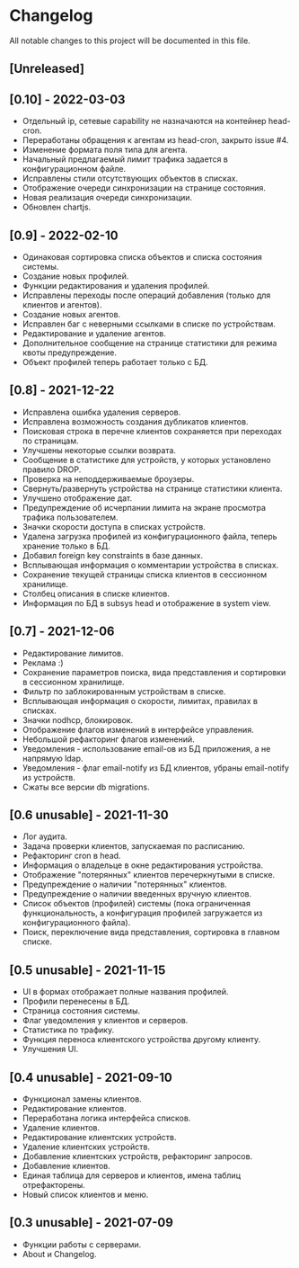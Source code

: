 # Changelog
All notable changes to this project will be documented in this file.

## [Unreleased]

## [0.10] - 2022-03-03
- Отдельный ip, сетевые capability не назначаются на контейнер head-cron.
- Переработаны обращения к агентам из head-cron, закрыто issue #4.
- Изменение формата поля типа для агента.
- Начальный предлагаемый лимит трафика задается в конфигурационном файле.
- Исправлены стили отсутствующих объектов в списках.
- Отображение очереди синхронизации на странице состояния.
- Новая реализация очереди синхронизации.
- Обновлен chartjs.

## [0.9] - 2022-02-10
- Одинаковая сортировка списка объектов и списка состояния системы.
- Создание новых профилей.
- Функции редактирования и удаления профилей.
- Исправлены переходы после операций добавления (только для клиентов и агентов).
- Создание новых агентов.
- Исправлен баг с неверными ссылками в списке по устройствам.
- Редактирование и удаление агентов.
- Дополнительное сообщение на странице статистики для режима квоты предупреждение.
- Объект профилей теперь работает только с БД.

## [0.8] - 2021-12-22
- Исправлена ошибка удаления серверов.
- Исправлена возможность создания дубликатов клиентов.
- Поисковая строка в перечне клиентов сохраняется при переходах по страницам.
- Улучшены некоторые ссылки возврата.
- Сообщение в статистике для устройств, у которых установлено правило DROP.
- Проверка на неподдерживаемые броузеры.
- Свернуть/развернуть устройства на странице статистики клиента.
- Улучшено отображение дат.
- Предупреждение об исчерпании лимита на экране просмотра трафика пользователем.
- Значки скорости доступа в списках устройств.
- Удалена загрузка профилей из конфигурационного файла, теперь хранение только в БД.
- Добавил foreign key constraints в базе данных.
- Всплывающая информация о комментарии устройства в списках.
- Сохранение текущей страницы списка клиентов в сессионном хранилище.
- Столбец описания в списке клиентов.
- Информация по БД в subsys head и отображение в system view.

## [0.7] - 2021-12-06
- Редактирование лимитов.
- Реклама :)
- Сохранение параметров поиска, вида представления и сортировки в сессионном хранилище.
- Фильтр по заблокированным устройствам в списке.
- Всплывающая информация о скорости, лимитах, правилах в списках.
- Значки nodhcp, блокировок.
- Отображение флагов изменений в интерфейсе управления.
- Небольшой рефакторинг флагов изменений.
- Уведомления - использование email-ов из БД приложения, а не напрямую ldap.
- Уведомления - флаг email-notify из БД клиентов, убраны email-notify из устройств.
- Сжаты все версии db migrations.

## [0.6 unusable] - 2021-11-30
- Лог аудита.
- Задача проверки клиентов, запускаемая по расписанию.
- Рефакторинг cron в head.
- Информация о владельце в окне редактирования устройства.
- Отображение "потерянных" клиентов перечеркнутыми в списке.
- Предупреждение о наличии "потерянных" клиентов.
- Предупреждение о наличии введенных вручную клиентов.
- Список объектов (профилей) системы (пока ограниченная функциональность, а конфигурация профилей загружается из конфигурационного файла).
- Поиск, переключение вида представления, сортировка в главном списке.

## [0.5 unusable] - 2021-11-15
- UI в формах отображает полные названия профилей.
- Профили перенесены в БД.
- Страница состояния системы.
- Флаг уведомления у клиентов и серверов.
- Статистика по трафику.
- Функция переноса клиентского устройства другому клиенту.
- Улучшения UI.

## [0.4 unusable] - 2021-09-10
- Функционал замены клиентов.
- Редактирование клиентов.
- Переработана логика интерфейса списков.
- Удаление клиентов.
- Редактирование клиентских устройств.
- Удаление клиентских устройств.
- Добавление клиентских устройств, рефакторинг запросов.
- Добавление клиентов.
- Единая таблица для серверов и клиентов, имена таблиц отрефакторены.
- Новый список клиентов и меню.

## [0.3 unusable] - 2021-07-09
- Функции работы с серверами.
- About и Changelog.

